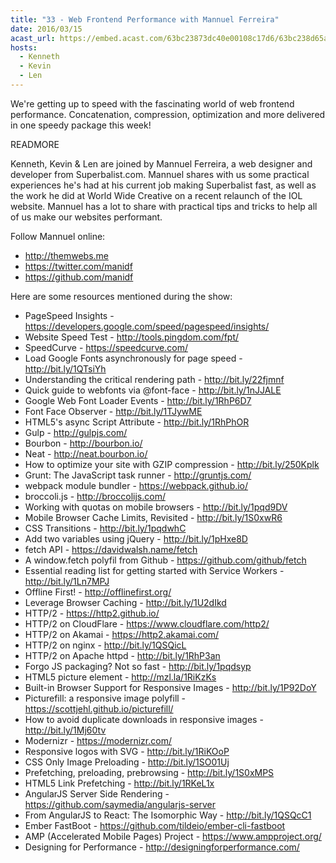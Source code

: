 ```yaml
---
title: "33 - Web Frontend Performance with Mannuel Ferreira"
date: 2016/03/15
acast_url: https://embed.acast.com/63bc23873dc40e00108c17d6/63bc238d65ae3d001128d7d0
hosts:
  - Kenneth
  - Kevin
  - Len
---
```


We're getting up to speed with the fascinating world of web frontend performance. Concatenation, compression, optimization and more delivered in one speedy package this week!

READMORE

Kenneth, Kevin & Len are joined by Mannuel Ferreira, a web designer and developer from Superbalist.com. Mannuel shares with us some practical experiences he's had at his current job making Superbalist fast, as well as the work he did at World Wide Creative on a recent relaunch of the IOL website. Mannuel has a lot to share with practical tips and tricks to help all of us make our websites performant.

Follow Mannuel online:

- http://themwebs.me
- https://twitter.com/manidf
- https://github.com/manidf

Here are some resources mentioned during the show:

* PageSpeed Insights - https://developers.google.com/speed/pagespeed/insights/
* Website Speed Test - http://tools.pingdom.com/fpt/
* SpeedCurve - https://speedcurve.com/
* Load Google Fonts asynchronously for page speed - http://bit.ly/1QTsiYh
* Understanding the critical rendering path - http://bit.ly/22fjmnf
* Quick guide to webfonts via @font-face - http://bit.ly/1nJJALE
* Google Web Font Loader Events - http://bit.ly/1RhP6D7
* Font Face Observer - http://bit.ly/1TJywME
* HTML5's async Script Attribute - http://bit.ly/1RhPhOR
* Gulp - http://gulpjs.com/
* Bourbon - http://bourbon.io/
* Neat - http://neat.bourbon.io/
* How to optimize your site with GZIP compression - http://bit.ly/250Kplk
* Grunt: The JavaScript task runner - http://gruntjs.com/
* webpack module bundler - https://webpack.github.io/
* broccoli.js - http://broccolijs.com/
* Working with quotas on mobile browsers - http://bit.ly/1pqd9DV
* Mobile Browser Cache Limits, Revisited - http://bit.ly/1S0xwR6
* CSS Transitions - http://bit.ly/1pqdwhC
* Add two variables using jQuery - http://bit.ly/1pHxe8D
* fetch API - https://davidwalsh.name/fetch
* A window.fetch polyfil from Github - https://github.com/github/fetch
* Essential reading list for getting started with Service Workers - http://bit.ly/1Ln7MPJ
* Offline First! - http://offlinefirst.org/
* Leverage Browser Caching - http://bit.ly/1U2dIkd
* HTTP/2 - https://http2.github.io/
* HTTP/2 on CloudFlare - https://www.cloudflare.com/http2/
* HTTP/2 on Akamai - https://http2.akamai.com/
* HTTP/2 on nginx - http://bit.ly/1QSQicL
* HTTP/2 on Apache httpd - http://bit.ly/1RhP3an
* Forgo JS packaging? Not so fast - http://bit.ly/1pqdsyp
* HTML5 picture element - http://mzl.la/1RiKzKs
* Built-in Browser Support for Responsive Images - http://bit.ly/1P92DoY
* Picturefill: a responsive image polyfill - https://scottjehl.github.io/picturefill/
* How to avoid duplicate downloads in responsive images - http://bit.ly/1Mj60tv
* Modernizr - https://modernizr.com/
* Responsive logos with SVG - http://bit.ly/1RiKOoP
* CSS Only Image Preloading - http://bit.ly/1SO01Uj
* Prefetching, preloading, prebrowsing - http://bit.ly/1S0xMPS
* HTML5 Link Prefetching - http://bit.ly/1RKeL1x
* AngularJS Server Side Rendering - https://github.com/saymedia/angularjs-server
* From AngularJS to React: The Isomorphic Way - http://bit.ly/1QSQcC1
* Ember FastBoot - https://github.com/tildeio/ember-cli-fastboot
* AMP (Accelerated Mobile Pages) Project - https://www.ampproject.org/
* Designing for Performance - http://designingforperformance.com/
